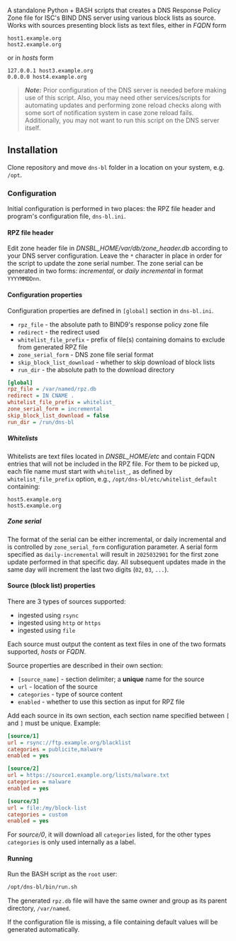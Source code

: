A standalone Python + BASH scripts that creates a DNS Response Policy Zone file for ISC's BIND DNS server using various block lists as source. Works with sources presenting block lists as text files, either in *FQDN* form

```
host1.example.org
host2.example.org
```

or in *hosts* form

```
127.0.0.1 host3.example.org
0.0.0.0 host4.example.org
```

> **_Note:_** Prior configuration of the DNS server is needed before making use of this script. Also, you may need other services/scripts for automating updates and performing zone reload checks along with some sort of notification system in case zone reload fails. Additionally, you may not want to run this script on the DNS server itself.

## Installation

Clone repository and move ```dns-bl``` folder in a location on your system, e.g. ```/opt```.

### Configuration

Initial configuration is performed in two places: the RPZ file header and program's configuration file, `dns-bl.ini`.

#### RPZ file header

Edit zone header file in *DNSBL_HOME/var/db/zone_header.db* according to your DNS server configuration. Leave the ```*``` character in place in order for the script to update the zone serial number.
The zone serial can be generated in two forms: *incremental*, or *daily incremental* in format `YYYYMMDDnn`.

#### Configuration properties

Configuration properties are defined in `[global]` section in `dns-bl.ini`.

- `rpz_file` - the absolute path to BIND9's response policy zone file
- `redirect` - the redirect used
- `whitelist_file_prefix` - prefix of file(s) containing domains to exclude from generated RPZ file
- `zone_serial_form` - DNS zone file serial format
- `skip_block_list_download` - whether to skip download of block lists
- `run_dir` - the absolute path to the download directory

```ini
[global]
rpz_file = /var/named/rpz.db
redirect = IN CNAME .
whitelist_file_prefix = whitelist_
zone_serial_form = incremental
skip_block_list_download = false
run_dir = /run/dns-bl
```

##### Whitelists

Whitelists are text files located in *DNSBL_HOME/etc* and contain FQDN entries that will not be included in the RPZ file. For them to be picked up, each file name must start with `whitelist_`, as defined by `whitelist_file_prefix` option, e.g., `/opt/dns-bl/etc/whitelist_default` containing:

```
host5.example.org
host5.example.org
```

##### Zone serial

The format of the serial can be either incremental, or daily incremental and is controlled by `zone_serial_form` configuration parameter.
A serial form specified as `daily-incremental` will result in `2025032901` for the first zone update performed in that specific day. All subsequent updates made in the same day will increment the last two digits (`02`, `03`, `...`).
####  Source (block list) properties

There are 3 types of sources supported:

- ingested using `rsync`
- ingested using `http` or `https`
- ingested using `file`

Each source must output the content as text files in one of the two formats supported, *hosts* or *FQDN*.

Source properties are described in their own section:
- `[source_name]` - section delimiter; a **unique** name for the source
- `url` - location of the source
- `categories`  - type of source content
- `enabled` - whether to use this section as input for RPZ file

Add each source in its own section, each section name specified between `[` and `]` must be unique. Example:

```ini
[source/1]
url = rsync://ftp.example.org/blacklist
categories = publicite,malware
enabled = yes

[source/2]
url = https://source1.example.org/lists/malware.txt
categories = malware
enabled = yes

[source/3]
url = file:/my/block-list
categories = custom
enabled = yes
```

For *source/0*, it will download all `categories` listed, for the other types `categories` is only used internally as a label.

#### Running

Run the BASH script as the ```root``` user:

```bash
/opt/dns-bl/bin/run.sh
```

The generated `rpz.db` file will have the same owner and group as its parent directory, `/var/named`.

If the configuration file is missing, a file containing default values will be generated automatically.

